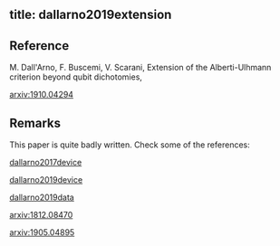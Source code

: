 title: dallarno2019extension
---

## Reference

 M. Dall'Arno, F. Buscemi, V. Scarani, Extension of the Alberti-Ulhmann criterion beyond qubit dichotomies, 

[arxiv:1910.04294](https://arxiv.org/abs/1910.04294)


## Remarks

This paper is quite badly written. Check some of the references:

[dallarno2017device](dallarno2017device)

[dallarno2019device](dallarno2019device)

[dallarno2019data](dallarno2019data)

[arxiv:1812.08470](https://arxiv.org/abs/1812.08470)

[arxiv:1905.04895](https://arxiv.org/abs/1905.04895)


